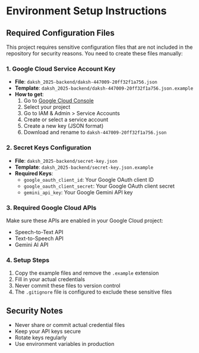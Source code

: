 # Environment Setup Instructions

## Required Configuration Files

This project requires sensitive configuration files that are not included in the repository for security reasons. You need to create these files manually:

### 1. Google Cloud Service Account Key
- **File**: `daksh_2025-backend/daksh-447009-20ff32f1a756.json`
- **Template**: `daksh_2025-backend/daksh-447009-20ff32f1a756.json.example`
- **How to get**: 
  1. Go to [Google Cloud Console](https://console.cloud.google.com/)
  2. Select your project
  3. Go to IAM & Admin > Service Accounts
  4. Create or select a service account
  5. Create a new key (JSON format)
  6. Download and rename to `daksh-447009-20ff32f1a756.json`

### 2. Secret Keys Configuration
- **File**: `daksh_2025-backend/secret-key.json`
- **Template**: `daksh_2025-backend/secret-key.json.example`
- **Required Keys**:
  - `google_oauth_client_id`: Your Google OAuth client ID
  - `google_oauth_client_secret`: Your Google OAuth client secret
  - `gemini_api_key`: Your Google Gemini API key

### 3. Required Google Cloud APIs
Make sure these APIs are enabled in your Google Cloud project:
- Speech-to-Text API
- Text-to-Speech API
- Gemini AI API

### 4. Setup Steps
1. Copy the example files and remove the `.example` extension
2. Fill in your actual credentials
3. Never commit these files to version control
4. The `.gitignore` file is configured to exclude these sensitive files

## Security Notes
- Never share or commit actual credential files
- Keep your API keys secure
- Rotate keys regularly
- Use environment variables in production
